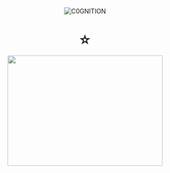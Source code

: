 ## 

<p align="center"> <img src="https://komarev.com/ghpvc/?username=C0GNITION&label=poop%20shards&color=cf30af&style=flat" alt="C0GNITION" /> </p>
<h1 align="center">☆</h1>
<p align="center"> 
  <img width="350" height="250" src="https://i.imgur.com/ytB2n59.png">
</p>



